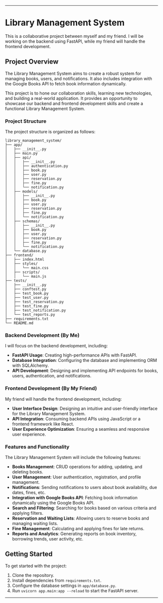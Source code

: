 
---

# Library Management System 

This is a collaborative project between myself and my friend. I will be working on the backend using FastAPI, while my friend will handle the frontend development.

## Project Overview

The Library Management System aims to create a robust system for managing books, users, and notifications. It also includes integration with the Google Books API to fetch book information dynamically.

This project is to hone our collaboration skills, learning new technologies, and building a real-world application. It provides an opportunity to showcase our backend and frontend development skills and create a functional Library Management System.

### Project Structure

The project structure is organized as follows:

```
library_management_system/
├── app/
│   ├── __init__.py
│   ├── main.py
│   ├── api/
│   │   ├── __init__.py
│   │   ├── authentication.py
│   │   ├── book.py
│   │   ├── user.py
│   │   ├── reservation.py
│   │   ├── fine.py
│   │   └── notification.py
│   ├── models/
│   │   ├── __init__.py
│   │   ├── book.py
│   │   ├── user.py
│   │   ├── reservation.py
│   │   ├── fine.py
│   │   └── notification.py
│   ├── schemas/
│   │   ├── __init__.py
│   │   ├── book.py
│   │   ├── user.py
│   │   ├── reservation.py
│   │   ├── fine.py
│   │   └── notification.py
│   └── database.py
├── frontend/
│   ├── index.html
│   ├── styles/
│   │   └── main.css
│   ├── scripts/
│   │   └── main.js
├── tests/
│   ├── __init__.py
│   ├── conftest.py
│   ├── test_book.py
│   ├── test_user.py
│   ├── test_reservation.py
│   ├── test_fine.py
│   ├── test_notification.py
│   └── test_reports.py
├── requirements.txt
└── README.md
```

### Backend Development (By Me)

I will focus on the backend development, including:

- **FastAPI Usage**: Creating high-performance APIs with FastAPI.
- **Database Integration**: Configuring the database and implementing ORM with SQLAlchemy.
- **API Development**: Designing and implementing API endpoints for books, users, authentication, and notifications.

### Frontend Development (By My Friend)

My friend will handle the frontend development, including:

- **User Interface Design**: Designing an intuitive and user-friendly interface for the Library Management System.
- **API Integration**: Consuming backend APIs using JavaScript or a frontend framework like React.
- **User Experience Optimization**: Ensuring a seamless and responsive user experience.

### Features and Functionality

The Library Management System will include the following features:

- **Books Management**: CRUD operations for adding, updating, and deleting books.
- **User Management**: User authentication, registration, and profile management.
- **Notifications**: Sending notifications to users about book availability, due dates, fines, etc.
- **Integration with Google Books API**: Fetching book information dynamically using the Google Books API.
- **Search and Filtering**: Searching for books based on various criteria and applying filters.
- **Reservation and Waiting Lists**: Allowing users to reserve books and managing waiting lists.
- **Fine Management**: Calculating and applying fines for late returns.
- **Reports and Analytics**: Generating reports on book inventory, borrowing trends, user activity, etc.




## Getting Started

To get started with the project:

1. Clone the repository.
2. Install dependencies from `requirements.txt`.
3. Configure the database settings in `app/database.py`.
4. Run `uvicorn app.main:app --reload` to start the FastAPI server.


---
